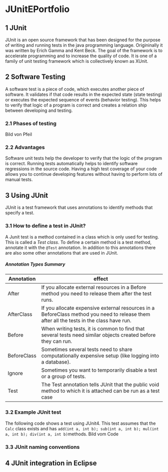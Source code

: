 # JUnitEPortfolio

## 1 JUnit
JUnit is an open source framework that has been designed for the purpose of writing and running tests in the java programming language. Origininally it was written by Erich Gamma and Kent Beck. The goal of the framework is to accelerate programming and to increase the quality of code. It is one of a family of unit testing framework which is collectively known as XUnit.

## 2 Software Testing
A software test is a piece of code, which executes another piece of software. It validates if that code results in the expected state (state testing) or executes the expected sequence of events (behavior testing). This helps to verify that logic of a program is correct and creates a relation ship between developing and testing. 

### 2.1 Phases of testing
 
 Bild von Pfeil
 
### 2.2 Advantages
Software unit tests help the developer to verify that the logic of the program is correct. Running tests automatically helps to identify software regressions in the source code. Having a high test coverage of your code allows you to continue developing features without having to perform lots of manual tests.

## 3 Using JUnit
JUnit is a test framework that uses annotations to identify methods that specify a test. 

### 3.1 How to define a test in JUnit?
A Junit test is a method contained in a class which is only used for testing. This is called a _Test class_. To define a certain method is a test method, annotate it with the `@Test` annotation. 
In addition to this annotations there are also some other annotations that are used in JUnit.
##### Annotation Types Summary
| Annotation | effect |
|----|----|
| After | If you allocate external resources in a Before method you need to release them after the test runs. |
| AfterClass | If you allocate expensive external resources in a BeforeClass method you need to release them after all the tests in the class have run. |
| Before | When writing tests, it is common to find that several tests need similar objects created before they can run. |
| BeforeClass | Sometimes several tests need to share computationally expensive setup (like logging into a database). |
| Ignore | Sometimes you want to temporarily disable a test or a group of tests. |
| Test | The Test annotation tells JUnit that the public void method to which it is attached can be run as a test case |

### 3.2 Example JUnit test
The following code shows a test using JUnit4. This test assumes that the `Calc` class exists and has  `add(int a, int b); sub(int a, int b); mul(int a, int b); div(int a, int b)`methods.
Bild vom Code
### 3.3 JUnit naming conventions


## 4 JUnit integration in Eclipse
